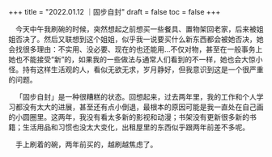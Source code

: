+++
title = "2022.01.12 ｜固步自封"
draft = false
toc = false
+++

&emsp;今天中午我刷碗的时候，突然想起之前想买一些餐具、置物架回老家，后来被姐姐否决了。然后又联想到这个姐姐，似乎我一说要买什么新东西都会被她否决，她会找很多理由：不实用、没必要、现在的也还能用...不仅对物，甚至在一般事务上她也不能接受“新”的，如果我的一些做法与通常人们看到的不一样，她也会大惊小怪。持有这样生活观的人，看似无欲无求，岁月静好，但我意识到这是一个很严重的问题。

&emsp;「固步自封」是一种很糟糕的状态。回想起来，过去两年里，我的工作和个人学习都没有太大的进展，甚至还有点小倒退，最根本的原因可能是我一直处在自己画的小圆圈里。这两年，我没有看太多新的影视和动漫；书架没有更新很多新的书籍；生活用品和习惯也没太大变化，出租屋里的东西似乎跟两年前差不多呢。

&emsp;手上刷着的碗，两年前买的，越刷越焦虑了。
